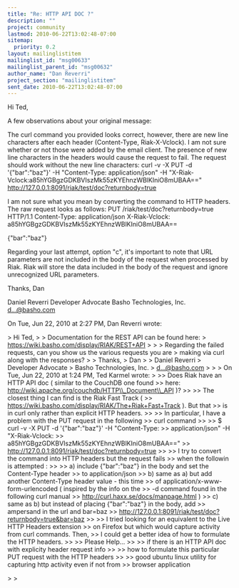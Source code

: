 ```yaml
---
title: "Re: HTTP API DOC ?"
description: ""
project: community
lastmod: 2010-06-22T13:02:48-07:00
sitemap:
  priority: 0.2
layout: mailinglistitem
mailinglist_id: "msg00633"
mailinglist_parent_id: "msg00632"
author_name: "Dan Reverri"
project_section: "mailinglistitem"
sent_date: 2010-06-22T13:02:48-07:00
---
```



Hi Ted,

A few observations about your original message:

The curl command you provided looks correct, however, there are new line
characters after each header (Content-Type, Riak-X-Vclock). I am not sure
whether or not those were added by the email client. The presence of new
line characters in the headers would cause the request to fail. The request
should work without the new line characters:
curl -v -X PUT -d '{"bar":"baz"}' -H "Content-Type: application/json" -H
"X-Riak-Vclock:a85hYGBgzGDKBVIszMk55zKYEhnzWBlKIniO8mUBAA=="
http://127.0.0.1:8091/riak/test/doc?returnbody=true


I am not sure what you mean by converting the command to HTTP headers. The
raw request looks as follows:
PUT /riak/test/doc?returnbody=true HTTP/1.1
Content-Type: application/json
X-Riak-Vclock: a85hYGBgzGDKBVIszMk55zKYEhnzWBlKIniO8mUBAA==

{"bar":"baz"}


Regarding your last attempt, option "c", it's important to note that URL
parameters are not included in the body of the request when processed by
Riak. Riak will store the data included in the body of the request and
ignore unrecognized URL parameters.

Thanks,
Dan

Daniel Reverri
Developer Advocate
Basho Technologies, Inc.
d...@basho.com


On Tue, Jun 22, 2010 at 2:27 PM, Dan Reverri  wrote:

&gt; Hi Ted,
&gt;
&gt; Documentation for the REST API can be found here:
&gt; https://wiki.basho.com/display/RIAK/REST+API
&gt;
&gt;
&gt; Regarding the failed requests, can you show us the various requests you are
&gt; making via curl along with the responses?
&gt;
&gt; Thanks,
&gt; Dan
&gt;
&gt; Daniel Reverri
&gt; Developer Advocate
&gt; Basho Technologies, Inc.
&gt; d...@basho.com
&gt;
&gt;
&gt; On Tue, Jun 22, 2010 at 1:24 PM, Ted Karmel  wrote:
&gt;
&gt;&gt; Does Riak have an HTTP API doc ( similar to the CouchDB one found
&gt;&gt; here: http://wiki.apache.org/couchdb/HTTP\\_Document\\_API )?
&gt;&gt;
&gt;&gt; The closest thing I can find is the Riak Fast Track (
&gt;&gt; https://wiki.basho.com/display/RIAK/The+Riak+Fast+Track ). But that
&gt;&gt; is in curl only rather than explicit HTTP headers.
&gt;&gt;
&gt;&gt; In particular, I have a problem with the PUT request in the following
&gt;&gt; curl command
&gt;&gt;
&gt;&gt; $ curl -v -X PUT -d '{"bar":"baz"}' -H "Content-Type:
&gt;&gt; application/json" -H "X-Riak-Vclock:
&gt;&gt; a85hYGBgzGDKBVIszMk55zKYEhnzWBlKIniO8mUBAA=="
&gt;&gt; http://127.0.0.1:8091/riak/test/doc?returnbody=true
&gt;&gt;
&gt;&gt; I try to convert the command into HTTP headers but the request fails
&gt;&gt; when the followin is attempted :
&gt;&gt;
&gt;&gt; a) include {"bar":"baz"} in the body and set the Content-Type header
&gt;&gt; to application/json
&gt;&gt; b) same as a) but add another Content-Type header value - this time
&gt;&gt; of application/x-www-form-urlencoded ( inspired by the info on the
&gt;&gt; -d command found in the following curl manual
&gt;&gt; http://curl.haxx.se/docs/manpage.html )
&gt;&gt; c) same as b) but instead of placing {"bar":"baz"} in the body, add
&gt;&gt; ampersand in the url and bar=baz
&gt;&gt; http://127.0.0.1:8091/riak/test/doc?returnbody=true&bar=baz
&gt;&gt;
&gt;&gt; I tried looking for an equivalent to the Live HTTP Headers extension
&gt;&gt; on Firefox but which would capture activity from curl commands. Then,
&gt;&gt; I could get a better idea of how to formulate the HTTP headers.
&gt;&gt;
&gt;&gt; Please Help...
&gt;&gt;
&gt;&gt; if there is an HTTP API doc with explicity header request info
&gt;&gt;
&gt;&gt; how to formulate this particular PUT request with the HTTP headers
&gt;&gt;
&gt;&gt; good ubuntu linux utility for capturing http activity even if not from
&gt;&gt; browser application

&gt;
&gt;
